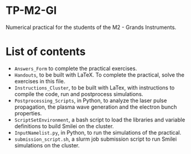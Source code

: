 # TP-M2-GI
Numerical practical for the students of the M2 - Grands Instruments.

# List of contents
- `Answers_Form` to complete the practical exercises.
- `Handouts`, to be built with LaTeX. To complete the practical, solve the exercises in this file.
- `Instructions_Cluster`, to be built with LaTex, with instructions to compile the code, run and postprocess simulations.
- `Postprocessing_Scripts`, in Python, to analyze the laser pulse propagation, the plasma wave generation and the electron bunch properties.
- `ScriptSetEnvironment`, a bash script to load the libraries and variable definitions to build Smilei on the cluster.
- `InputNamelist.py`, in Python, to run the simulations of the practical.
- `submission_script.sh`, a slurm job submission script to run Smilei simulations on the cluster.
